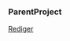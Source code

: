 ### ParentProject

[Rediger](https://github.com/FMDatahub/DataDictionary/tree/main/Properties/Administratively/ParentProject)
